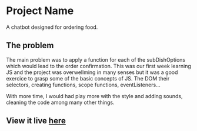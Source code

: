 # Project Name

A chatbot designed for ordering food.

## The problem

The main problem was to apply a function for each of the subDishOptions which would lead to the order confirmation.
This was our first week learning JS and the project was overwellming in many senses but it was a good exercice to grasp some of the basic concepts of JS. The DOM their selectors, creating functions, scope functions, eventListeners...

With more time, I would had play more with the style and adding sounds, cleaning the code among many other things.

## View it live [here](https://our-chat-bot.netlify.app/)

